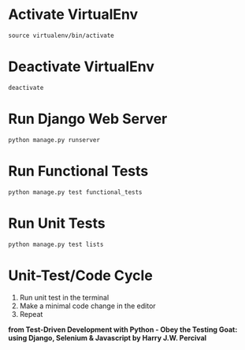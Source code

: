 # Activate VirtualEnv

`source virtualenv/bin/activate`

# Deactivate VirtualEnv

`deactivate`

# Run Django Web Server

`python manage.py runserver`

# Run Functional Tests

`python manage.py test functional_tests`

# Run Unit Tests

`python manage.py test lists`

# Unit-Test/Code Cycle

1. Run unit test in the terminal
2. Make a minimal code change in the editor
3. Repeat

**from Test-Driven Development with Python - Obey the Testing Goat: using Django, Selenium & Javascript by Harry J.W. Percival**
